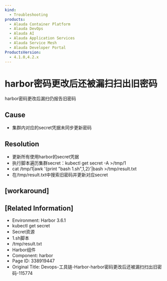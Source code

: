 ```yaml
---
kind:
  - Troubleshooting
products:
  - Alauda Container Platform
  - Alauda DevOps
  - Alauda AI
  - Alauda Application Services
  - Alauda Service Mesh
  - Alauda Developer Portal
ProductsVersion:
  - 4.1.0,4.2.x
---
```

<!-- A type of document that involves encountering a fault, diagnosing it, performing root cause analysis, and providing solutions. -->

# harbor密码更改后还被漏扫扫出旧密码

harbor密码更改后漏扫仍报告旧密码

## Cause
- 集群内对应的secret凭据未同步更新密码

## Resolution
- 更新所有使用harbor的secret凭据
- 执行脚本遍历集群secret：kubectl get secret -A >/tmp/1
- cat /tmp/1|awk '{print "bash 1.sh",$1,$2}'|bash >/tmp/result.txt
- 在/tmp/result.txt中搜索旧密码并更新对应secret

## [workaround]

## [Related Information]
- Environment: Harbor 3.6.1
- kubectl get secret
- Secret资源
- 1.sh脚本
- /tmp/result.txt
- Harbor组件
- Component: harbor
- Page ID: 338919447
- Original Title: Devops-工具链-Harbor-harbor密码更改后还被漏扫扫出旧密码-115774
